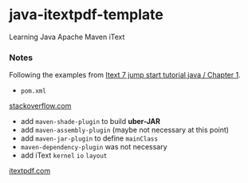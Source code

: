# java-itextpdf-template
Learning Java Apache Maven iText

### Notes

Following the examples from [Itext 7 jump start tutorial java / Chapter 1](https://itextpdf.com/en/resources/books/itext-7-jump-start-tutorial-java/chapter-1).

* ``pom.xml``

[stackoverflow.com](https://stackoverflow.com/questions/10568275/noclassdeffounderror-on-maven-dependency)

- add ``maven-shade-plugin`` to build **uber-JAR**
- add ``maven-assembly-plugin`` (maybe not necessary at this point)
- add ``maven-jar-plugin`` to define ``mainClass``
- ``maven-dependency-plugin`` was not necessary
- add iText ``kernel`` ``io`` ``layout``

[itextpdf.com](https://itextpdf.com/en/resources/installation-guides/installing-itext-7-java)
